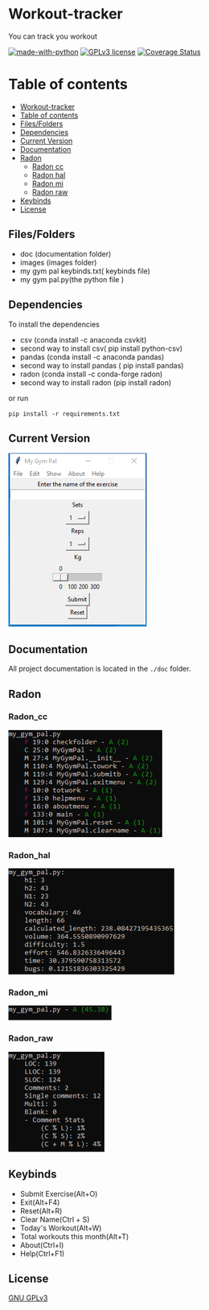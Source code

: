 # Workout-tracker

<p> You can track you workout </p>

[![made-with-python](https://img.shields.io/badge/Made%20with-Python-1f425f.svg)](https://www.python.org/) [![GPLv3 license](https://img.shields.io/badge/License-GPLv3-blue.svg)](http://perso.crans.org/besson/LICENSE.html) [![Coverage Status](https://coveralls.io/repos/github/kostaskaragiorgos/Workout-tracker/badge.svg?branch=master)](https://coveralls.io/github/kostaskaragiorgos/Workout-tracker?branch=master)


# Table of contents

<!--ts-->
  * [Workout-tracker](#Workout-tracker)
  * [Table of contents](#Table_of_contents)
  * [Files/Folders](#Files/Folders)
  * [Dependencies](#Dependencies)
  * [Current Version](#Current_Version)
  * [Documentation](#Documentation)
  * [Radon](#Radon)
    * [Radon cc](#Radon_cc)
    * [Radon hal](#Radon_hal)
    * [Radon mi](#Radon_mi)
    * [Radon raw](#Radon_raw)
  * [Keybinds](#Keybinds)
  * [License](#License)
<!--te-->


## Files/Folders
<ul>
  <li> doc (documentation folder) </li>
  <li> images (images folder) </li>
  <li> my gym pal keybinds.txt( keybinds file) </li>
  <li> my gym pal.py(the python file ) </li>
</ul>

## Dependencies

To install the dependencies

 <ul>
  <li> csv (conda install -c anaconda csvkit) </li>
  <li> second way to install csv( pip install python-csv) </li>
  <li> pandas (conda install -c anaconda pandas) </li>
  <li> second way to install pandas ( pip install pandas) </li>
  <li> radon (conda install -c conda-forge radon) </li>
  <li> second way to install radon (pip install radon) </li>
</ul>


or run


```shell
pip install -r requirements.txt
```

## Current Version

<p><img src ="images/my gym pal.png" title = "Gym Pal Version"/> </p>

## Documentation

All project documentation is located in the `./doc`  folder.

## Radon

### Radon_cc

<p><img src = "images/my_gym_pal radon cc.png" title = "Gym Pal Radon CC"/></p>

### Radon_hal

<p><img src = "images/my_gym_pal radon hal.png" title = "Gym Pal Radon hal"/></p>

### Radon_mi

<p><img src = "images/my_gym_pal radon mi.png" title = "Gym Pal Radon mi"/> </p>

### Radon_raw

<p><img src = "images/my_gym_pal radon raw.png" title = "Gym Pal Radon raw"/> </p>

## Keybinds

<ul>
  <li> Submit Exercise(Alt+O) </li>
  <li> Exit(Alt+F4) </li>
  <li> Reset(Alt+R) </li>
  <li> Clear Name(Ctrl + S) </li>
  <li> Today's Workout(Alt+W) </li>
  <li> Total workouts this month(Alt+T) </li>
  <li> About(Ctrl+I) </li>
  <li> Help(Ctrl+F1) </li>
</ul>

## License
[GNU GPLv3](https://choosealicense.com/licenses/gpl-3.0/)
